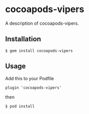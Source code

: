 # cocoapods-vipers

A description of cocoapods-vipers.

## Installation

    $ gem install cocoapods-vipers

## Usage

Add this to your Podfile

```
plugin 'cocoapods-vipers'
```

then

    $ pod install
